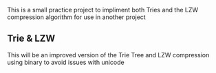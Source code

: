 This is a small practice project to impliment both Tries and the LZW compression algorithm for use in another project

Trie & LZW 
--------------------------------

This will be an improved version of the Trie Tree and LZW compression using binary to avoid issues with unicode
